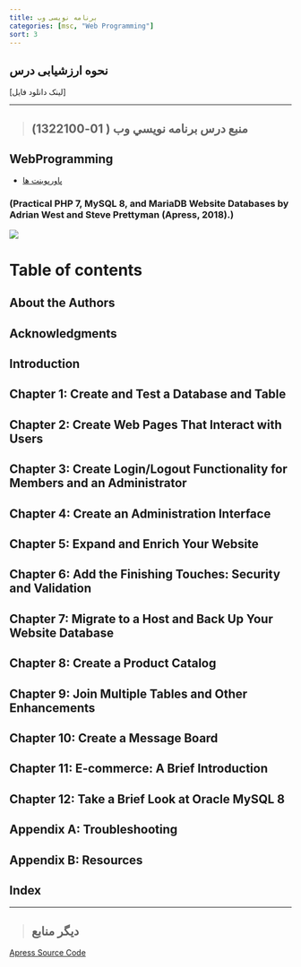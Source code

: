 ```yaml
---
title: برنامه نویسی وب
categories: [msc, "Web Programming"]
sort: 3
---
```


## نحوه ارزشیابی درس

[لینک دانلود فایل]

---------------
>## (منبع درس  برنامه نويسي وب ( 01-1322100


## WebProgramming

- [پاورپوینت ها]()
    
###    (Practical PHP 7, MySQL 8, and MariaDB Website Databases by Adrian West and Steve Prettyman (Apress, 2018).)

<a href="https://ikamy.ch/public/img/books//Practical+PHP+7,+MySQL+8,+and+MariaDB+We.pdf"><img src="https://github.com/AliRazavi-edu/PNU_3991/blob/master/image/WebProgramming.png"> </a>
# Table of contents
## About the Authors
## Acknowledgments
## Introduction
## Chapter 1: Create and Test a Database and Table
## Chapter 2: Create Web Pages That Interact with Users
## Chapter 3: Create Login/Logout Functionality for Members and an Administrator
## Chapter 4: Create an Administration Interface
## Chapter 5: Expand and Enrich Your Website
## Chapter 6: Add the Finishing Touches: Security and Validation
## Chapter 7: Migrate to a Host and Back Up Your Website Database
## Chapter 8: Create a Product Catalog
## Chapter 9: Join Multiple Tables and Other Enhancements
## Chapter 10: Create a Message Board 
## Chapter 11: E-commerce: A Brief Introduction
## Chapter 12: Take a Brief Look at Oracle MySQL 8
## Appendix A: Troubleshooting
## Appendix B: Resources
## Index

--------------

> ## دیگر منابع

[Apress Source Code](https://github.com/Apress/practical-php7-mysql8-mariadb-website-databases)
